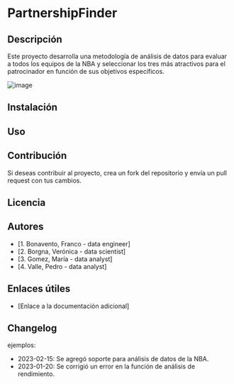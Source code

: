 # PartnershipFinder

## Descripción

Este proyecto desarrolla una metodología de análisis de datos para evaluar a todos los equipos de la NBA y seleccionar los tres más atractivos para el patrocinador en función de sus objetivos específicos. 

![image](https://github.com/user-attachments/assets/0690ac64-0c0f-45c4-8d82-d873bcf8a55b)

## Instalación



## Uso



## Contribución

Si deseas contribuir al proyecto, crea un fork del repositorio y envía un pull request con tus cambios.

## Licencia

## Autores

* [1.	Bonavento, Franco - data engineer]
* [2.	Borgna, Verónica - data scientist]
* [3.	Gomez, María - data analyst]
* [4.	Valle, Pedro - data analyst]

## Enlaces útiles

* [Enlace a la documentación adicional]

## Changelog

ejemplos:
* 2023-02-15: Se agregó soporte para análisis de datos de la NBA.
* 2023-01-20: Se corrigió un error en la función de análisis de rendimiento.
